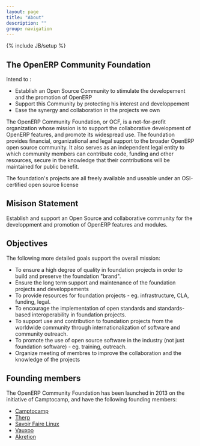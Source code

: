 ```yaml
---
layout: page
title: "About"
description: ""
group: navigation
---
```

{% include JB/setup %}

## The OpenERP Community Foundation

Intend to :

+ Establish an Open Source Community to stimulate the developement and the promotion of OpenERP
+ Support this Community by protecting his interest and developpement
+ Ease the synergy and collaboration in the projects we own

The OpenERP Community Foundation, or OCF, is a not-for-profit organization whose mission is to support the collaborative development of OpenERP features, and promote its widespread use. The foundation provides financial, organizational and legal support to the broader OpenERP open source community. It also serves as an independent legal entity to which community members can contribute code, funding and other resources, secure in the knowledge that their contributions will be maintained for public benefit.

The foundation's projects are all freely available and useable under an OSI-certified open source license

## Misison Statement

Establish and support an Open Source and collaborative community for the developpment and promotion of OpenERP features and modules.

## Objectives

The following more detailed goals support the overall mission:

+ To ensure a high degree of quality in foundation projects in order to build and preserve the foundation "brand".
+ Ensure the long term support and maintenance of the foundation projects and developpements
+ To provide resources for foundation projects - eg. infrastructure, CLA, funding, legal.
+ To encourage the implementation of open standards and standards-based interoperability in foundation projects.
+  To support use and contribution to foundation projects from the worldwide community through internationalization of software and community outreach.
+ To promote the use of open source software in the industry (not just foundation software) - eg. training, outreach.
+ Organize meeting of membres to improve the collaboration and the knowledge of the projects

## Founding members

The OpenERP Community Foundation has been launched in 2013 on the initiative of Camptocamp, and have the following founding members:

+ [Camptocamp](https://www.camptocamp.com/)
+ [Therp](http://therp.nl/)
+ [Savoir Faire Linux](http://www.savoirfairelinux.com/en/)
+ [Vauxoo](http://vauxoo.com/)
+ [Akretion](http://www.akretion.com/)
